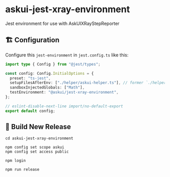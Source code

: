 # askui-jest-xray-environment
Jest environment for use with AskUIXRayStepReporter

## 🏗️ Configuration
Configure this `jest-environment` in `jest.config.ts` like this:

```typescript
import type { Config } from "@jest/types";

const config: Config.InitialOptions = {
  preset: "ts-jest",
  setupFilesAfterEnv: ["./helper/askui-helper.ts"], // former `./helper/jest.setup.ts`
  sandboxInjectedGlobals: ["Math"],
  testEnvironment: "@askui/jest-xray-environment",
};

// eslint-disable-next-line import/no-default-export
export default config;
```

## 🧱 Build New Release

```
cd askui-jest-xray-environment

npm config set scope askui
npm config set access public

npm login

npm run release
```